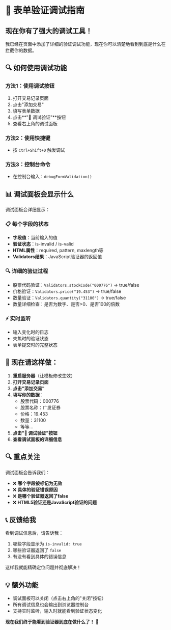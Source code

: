 # 🐛 表单验证调试指南

## 现在你有了强大的调试工具！

我已经在页面中添加了详细的验证调试功能，现在你可以清楚地看到到底是什么在拦截你的数据。

## 🔍 如何使用调试功能

### 方法1：使用调试按钮
1. 打开交易记录页面
2. 点击"添加交易"
3. 填写表单数据
4. 点击**"🐛 调试验证"**按钮
5. 查看右上角的调试面板

### 方法2：使用快捷键
- 按 `Ctrl+Shift+D` 触发调试

### 方法3：控制台命令
- 在控制台输入：`debugFormValidation()`

## 📊 调试面板会显示什么

调试面板会详细显示：

### 📋 每个字段的状态
- **字段值**：当前输入的值
- **验证状态**：is-invalid / is-valid
- **HTML属性**：required, pattern, maxlength等
- **Validators结果**：JavaScript验证器的返回值

### 🔍 详细的验证过程
- 股票代码验证：`Validators.stockCode("000776")` → true/false
- 价格验证：`Validators.price("19.453")` → true/false  
- 数量验证：`Validators.quantity("31100")` → true/false
- 数量详细检查：是否为数字、是否>0、是否100的倍数

### ⚡ 实时监听
- 输入变化时的日志
- 失焦时的验证状态
- 表单提交时的完整状态

## 🎯 现在请这样做：

1. **重启服务器**（让模板修改生效）
2. **打开交易记录页面**
3. **点击"添加交易"**
4. **填写你的数据**：
   - 股票代码：000776
   - 股票名称：广发证券
   - 价格：19.453
   - 数量：31100
   - 等等...
5. **点击"🐛 调试验证"按钮**
6. **查看调试面板的详细信息**

## 🔍 重点关注

调试面板会告诉我们：
- ❌ **哪个字段被标记为无效**
- ❌ **具体的验证错误原因**
- ❌ **是哪个验证器返回了false**
- ❌ **HTML5验证还是JavaScript验证的问题**

## 📞 反馈给我

看到调试信息后，请告诉我：
1. 哪些字段显示为 `is-invalid: true`
2. 哪些验证器返回了 `false`
3. 有没有看到具体的错误信息

这样我就能精确定位问题并彻底解决！

## 💡 额外功能

- 调试面板可以关闭（点击右上角的"关闭"按钮）
- 所有调试信息也会输出到浏览器控制台
- 支持实时监听，输入时就能看到验证状态变化

**现在我们终于能看到验证器到底在做什么了！** 🎉